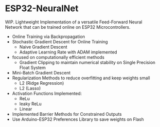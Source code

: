 # ESP32-NeuralNet
WIP. Lightweight Implementation of a versatile Feed-Forward Neural Network that can be trained online on ESP32 Microcontrollers. 

- Online Training via Backpropagation
- Stochastic Gradient Descent for Online Training
  - Naive Gradient Descent
  - Adaptive Learning Rate with ADAM implemented
- focused on computationally efficient methods 
  - Gradient Clipping to maintain numerical stability on Single Precision Float System
- Mini-Batch Gradient Descent 
- Regularization Methods to reduce overfitting and keep weights small
  - L2 (Ridge Regression) 
  - L2 (Lasso)
- Activation Functions Implemented:
  - ReLu 
  - leaky ReLu 
  - Linear
- Implemented Barrier Methods for Constrained Outputs 
- Use Arduino-ESP32 Preferences Library to save weights on Flash

